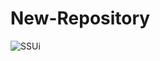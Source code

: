 # New-Repository
![SSUi](https://user-images.githubusercontent.com/72143959/103778829-64eb6700-5065-11eb-8682-978143d6b28d.jpg)
